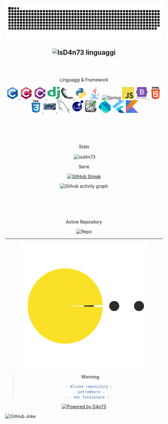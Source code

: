 <div align="center">
  
  <img  src="https://raw.githubusercontent.com/IsD4n73/IsD4n73/output/github-contribution-grid-snake-dark.svg"
        alt="snake"/>
       
  <img src="https://github-readme-stats-git-masterrstaa-rickstaa.vercel.app/api/top-langs?username=IsD4n73&langs_count=5&show_icons=true&locale=it&layout=compact&theme=codeSTACKr" 
       alt="IsD4n73 linguaggi" height="192px"/>
---
<br><br>

<p align="center">Linguaggi & Framework</p>

  <p align="center"> 
    <a href="https://www.cprogramming.com/" target="_blank" rel="noreferrer"> <img src="https://raw.githubusercontent.com/IsD4n73/IsD4n73/2161eccc5a8cc632c3ba585f1d4c6c7a0ad6cb87/img/icon/c-original.svg" alt="c" width="40" height="40"/> </a> 
    <a href="https://www.w3schools.com/cpp/" target="_blank" rel="noreferrer"> <img src="https://raw.githubusercontent.com/IsD4n73/IsD4n73/2161eccc5a8cc632c3ba585f1d4c6c7a0ad6cb87/img/icon/cplusplus-original.svg" alt="cplusplus" width="40" height="40"/> </a> 
    <a href="https://www.w3schools.com/cs/" target="_blank" rel="noreferrer"> <img src="https://raw.githubusercontent.com/IsD4n73/IsD4n73/2161eccc5a8cc632c3ba585f1d4c6c7a0ad6cb87/img/icon/csharp-original.svg" alt="csharp" width="40" height="40"/> </a> 
    <a href="https://www.djangoproject.com/" target="_blank" rel="noreferrer"> <img src="https://raw.githubusercontent.com/IsD4n73/IsD4n73/2161eccc5a8cc632c3ba585f1d4c6c7a0ad6cb87/img/icon/68747470733a2f2f63646e2e776f726c64766563746f726c6f676f2e636f6d2f6c6f676f732f646a616e676f2e737667.svg" alt="django" width="40" height="40"/> </a> 
    <a href="https://flask.palletsprojects.com/" target="_blank" rel="noreferrer"> <img src="https://raw.githubusercontent.com/IsD4n73/IsD4n73/2161eccc5a8cc632c3ba585f1d4c6c7a0ad6cb87/img/icon/68747470733a2f2f7777772e766563746f726c6f676f2e7a6f6e652f6c6f676f732f706f636f6f5f666c61736b2f706f636f6f5f666c61736b2d69636f6e2e737667.svg" alt="flask" width="40" height="40"/> </a> 
    <a href="https://www.python.org" target="_blank" rel="noreferrer"> <img src="https://raw.githubusercontent.com/IsD4n73/IsD4n73/2161eccc5a8cc632c3ba585f1d4c6c7a0ad6cb87/img/icon/python-original.svg" alt="python" width="40" height="40"/></a> 
    <a href="https://www.java.com" target="_blank" rel="noreferrer"> <img src="https://raw.githubusercontent.com/IsD4n73/IsD4n73/2161eccc5a8cc632c3ba585f1d4c6c7a0ad6cb87/img/icon/java-original.svg" alt="java" width="40" height="40"/> </a> 
    <a><img src="https://www.svgrepo.com/show/354380/spring-icon.svg" alt="Spring" width="40" height="40"/> </a> 
    <a href="https://developer.mozilla.org/en-US/docs/Web/JavaScript" target="_blank" rel="noreferrer"> <img src="https://raw.githubusercontent.com/IsD4n73/IsD4n73/2161eccc5a8cc632c3ba585f1d4c6c7a0ad6cb87/img/icon/javascript-original.svg" alt="javascript" width="40" height="40"/> </a>
    <a href="https://getbootstrap.com" target="_blank" rel="noreferrer"> <img src="https://raw.githubusercontent.com/IsD4n73/IsD4n73/2161eccc5a8cc632c3ba585f1d4c6c7a0ad6cb87/img/icon/bootstrap-plain-wordmark.svg" alt="bootstrap" width="40" height="40"/> </a>
    <a href="https://www.w3.org/html/" target="_blank" rel="noreferrer"> <img src="https://raw.githubusercontent.com/IsD4n73/IsD4n73/2161eccc5a8cc632c3ba585f1d4c6c7a0ad6cb87/img/icon/html5-original-wordmark.svg" alt="html5" width="40" height="40"/> </a> 
    <a href="https://www.w3schools.com/css/" target="_blank" rel="noreferrer"> <img src="https://raw.githubusercontent.com/IsD4n73/IsD4n73/2161eccc5a8cc632c3ba585f1d4c6c7a0ad6cb87/img/icon/css3-original-wordmark.svg" alt="css3" width="40" height="40"/> </a> 
    <a href="https://www.php.net" target="_blank" rel="noreferrer"> <img src="https://raw.githubusercontent.com/IsD4n73/IsD4n73/2161eccc5a8cc632c3ba585f1d4c6c7a0ad6cb87/img/icon/php-original.svg" alt="php" width="40" height="40"/> </a> 
    <a><img src="https://github.com/IsD4n73/IsD4n73/blob/main/img/icon/mysql.png?raw=true" alt="MySQL" width="40" height="40"/> </a>
    <a><img src="https://raw.githubusercontent.com/IsD4n73/IsD4n73/main/img/icon/Lua-Logo.svg.png" alt="LUA" width="40" height="40"/>
    <a><img src="https://raw.githubusercontent.com/IsD4n73/IsD4n73/main/img/icon/selenium-logo-DB9103D7CF-seeklogo.com.png" alt="Selenium" width="40" height="40"/> </a>
    <a><img src="https://raw.githubusercontent.com/IsD4n73/IsD4n73/main/img/icon/Dart-logo.png" alt="Dart" width="40" height="40"/></a>
    <a><img src="https://raw.githubusercontent.com/IsD4n73/IsD4n73/main/img/icon/flutter-logo.png" alt="Flutter" width="40" height="40"/></a>
    <a><img src="https://raw.githubusercontent.com/IsD4n73/IsD4n73/main/img/icon/Kotlin_Icon.svg.png" alt="Kotlin" width="40" height="40"/></a>
  
  </p>

<br><br>
---

<p align="center">Stats</p>

<p>&nbsp;<img align="center" src="https://github-readme-stats-git-masterrstaa-rickstaa.vercel.app/api?username=isd4n73&show_icons=true&locale=it&theme=dark" alt="isd4n73" /></p>

<p align="center">Serie</p>

[![GitHub Streak](https://github-readme-streak-stats.herokuapp.com?user=IsD4n73&theme=transparent&locale=it&date_format=j%20M%5B%20Y%5D&fire=EB5454)](https://git.io/streak-stats)

![Github activity graph](https://github-readme-activity-graph.vercel.app/graph?username=IsD4n73&theme=react-dark&area=true&hide_border=true&custom_title=IsD4n73%20Commits&)


<br><br>
---

<p align="center">Active Repository</p>

![Repo](https://github-readme-stats-git-masterrstaa-rickstaa.vercel.app/api/pin/?username=isd4n73&theme=github_dark&repo=Battle-Shipper)

---

<img  src="https://raw.githubusercontent.com/IsD4n73/IsD4n73/bca2c4e7d273465d63113819a815d9ac91124b71/img/pacman.svg"
        alt="pacman" />

> **Warning**
>```diff
> - Alcune repository - 
> - potrebbero - 
> - non funzionare - 
>```

[![Powered by D4n73](https://readme-typing-svg.demolab.com/?lines=Powered+by+D4n73&center=true&color=ff0000)](https://git.io/typing-svg)

</div>
<img alt="GitHub Joke" src="https://readme-jokes.vercel.app/api?bgColor=%23073b4c&textColor=%2306d6a0&aColor=%2306d6a0&borderColor=%2306d6a0" />
